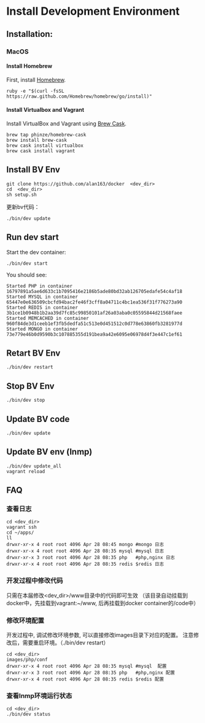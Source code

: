 # Install Development Environment

## Installation:

### MacOS

#### Install Homebrew

First, install [Homebrew](http://brew.sh/).

```
ruby -e "$(curl -fsSL https://raw.github.com/Homebrew/homebrew/go/install)"
```

#### Install Virtualbox and Vagrant

Install VirtualBox and Vagrant using [Brew Cask](https://github.com/phinze/homebrew-cask).

```
brew tap phinze/homebrew-cask
brew install brew-cask
brew cask install virtualbox
brew cask install vagrant
```

##  Install BV Env
```
git clone https://github.com/alan163/docker  <dev_dir>
cd  <dev_dir>
sh setup.sh

```
更新bv代码：

```
./bin/dev update
```

## Run dev start

Start the dev container:

```
./bin/dev start
```

You should see:

```
Started PHP in container 16797891a5ae6d633c1b7095416e2186b5ade80bd32ab126705edafe54c4af18
Started MYSQL in container 65447e0e636509cbcfd94bac2fe46f3cff8a04711c4bc1ea536f31f776273a90
Started REDIS in container 3b1ce1b0948b1b2aa39d7fc85c99850101af26a03aba0c05595844d21568faee
Started MEMCACHED in container 960f84de3d1ceeb1ef3fb5dedfa51c513e0d451512c0d778e63860fb3281977d
Started MONGO in container 73e779e46b0d9590b3c107885355d191bea9a42e6095e06978d4f3e447c1ef61
```


## Retart BV Env

```
./bin/dev restart
```

## Stop BV Env

```
./bin/dev stop
```


## Update BV code

```
./bin/dev update
```

## Update BV env (lnmp)

```
./bin/dev update_all
vagrant reload
```

## FAQ
### 查看日志
```
cd <dev_dir>
vagrant ssh
cd ~/apps/
ll 
drwxr-xr-x 4 root root 4096 Apr 28 08:45 mongo #mongo 日志
drwxr-xr-x 4 root root 4096 Apr 28 08:35 mysql #mysql 日志
drwxr-xr-x 3 root root 4096 Apr 28 08:35 php   #php,nginx 日志
drwxr-xr-x 4 root root 4096 Apr 28 08:35 redis $redis 日志
```

### 开发过程中修改代码 
只需在本届修改<dev_dir>/www目录中的代码即可生效
（该目录自动挂载到docker中，先挂载到vagrant:~/www, 后再挂载到docker container的/code中）

### 修改环境配置
开发过程中, 调试修改环境参数, 可以直接修改images目录下对应的配置。
注意修改后，需要重启环境。（./bin/dev restart）
```
cd <dev_dir>
images/php/conf
drwxr-xr-x 4 root root 4096 Apr 28 08:35 mysql #mysql  配置
drwxr-xr-x 3 root root 4096 Apr 28 08:35 php   #php,nginx 配置
drwxr-xr-x 4 root root 4096 Apr 28 08:35 redis $redis 配置
```

### 查看lnmp环境运行状态
```
cd <dev_dir>
./bin/dev status
```




